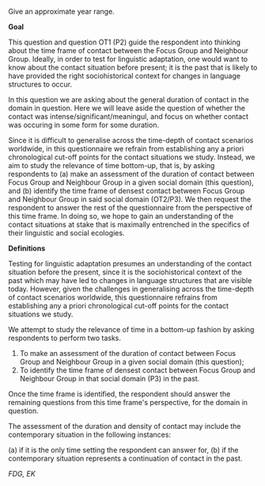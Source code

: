 Give an approximate year range.

**Goal**

This question and question OT1 (P2) guide the respondent into thinking about the time frame of contact between the Focus Group and Neighbour Group. Ideally, in order to test for linguistic adaptation, one would want to know about the contact situation before present; it is the past that is likely to have provided the right sociohistorical context for changes in language structures to occur.

In this question we are asking about the general duration of contact in the domain in question. Here we will leave aside the question of whether the contact was intense/significant/meaningul, and focus on whether contact was occuring in some form for some duration.

Since it is difficult to generalise across the time-depth of contact scenarios worldwide, in this questionnaire we refrain from establishing any a priori chronological cut-off points for the contact situations we study. Instead, we aim to study the relevance of time bottom-up, that is, by asking respondents to (a) make an assessment of the duration of contact between Focus Group and Neighbour Group in a given social domain (this question), and (b) identify the time frame of densest contact between Focus Group and Neighbour Group in said social domain (OT2/P3). We then request the respondent to answer the rest of the questionnaire from the perspective of this time frame. In doing so, we hope to gain an understanding of the contact situations at stake that is maximally entrenched in the specifics of their linguistic and social ecologies.

**Definitions**

Testing for linguistic adaptation presumes an understanding of the contact situation before the present, since it is the sociohistorical context of the past which may have led to changes in language structures that are visible today. However, given the challenges in generalising across the time-depth of contact scenarios worldwide, this questionnaire refrains from establishing any a priori chronological cut-off points for the contact situations we study.

We attempt to study the relevance of time in a bottom-up fashion by asking respondents to perform two tasks.

1) To make an assessment of the duration of contact between Focus Group and Neighbour Group in a given social domain (this question);
2) To identify the time frame of densest contact between Focus Group and Neighbour Group in that social domain (P3) in the past. 

Once the time frame is identified, the respondent should answer the remaining questions from this time frame's perspective, for the domain in question.

The assessment of the duration and density of contact may include the contemporary situation in the following instances:

(a) if it is the only time setting the respondent can answer for,
(b) if the contemporary situation represents a continuation of contact in the past.

*FDG, EK*
